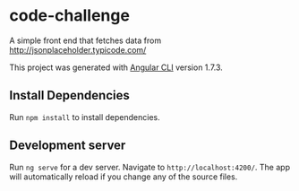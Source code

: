 # code-challenge

A simple front end that fetches data from http://jsonplaceholder.typicode.com/

This project was generated with [Angular CLI](https://github.com/angular/angular-cli) version 1.7.3.

## Install Dependencies

Run `npm install` to install dependencies.

## Development server

Run `ng serve` for a dev server. Navigate to `http://localhost:4200/`. The app will automatically reload if you change any of the source files.
